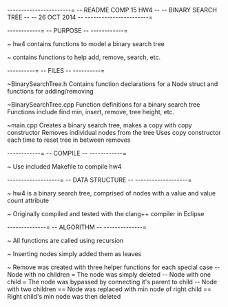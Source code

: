 -----------------------=
-- README COMP 15 HW4 --
-- BINARY SEARCH TREE --
--     26 OCT 2014    --
-----------------------=

------------=
-- PURPOSE -- 
------------=

~ hw4 contains functions to model a binary search tree

~ contains functions to help add, remove, search, etc.


----------=
-- FILES --
----------=

~BinarySearchTree.h
	Contains function declarations for a Node struct and functions for adding/removing
	
~BinarySearchTree.cpp
	Function definitions for a binary search tree
	Functions include find min, insert, remove, tree height, etc.

~main.cpp
	Creates a binary search tree, makes a copy with copy constructor
	Removes individual nodes from the tree
	Uses copy constructor each time to reset tree in between removes

------------=
-- COMPILE --
------------=

~ Use included Makefile to compile hw4

-------------------=
-- DATA STRUCTURE --
-------------------=

~ hw4 is a binary search tree, comprised of nodes with a value and value count attribute

~ Originally compiled and tested with the clang++ compiler in Eclipse

--------------=
-- ALGORITHM --
--------------=

~ All functions are called using recursion

~ Inserting nodes simply added them as leaves

~ Remove was created with three helper functions for each special case
	-- Node with no children
			= The node was simply deleted
	-- Node with one child
			= The node was bypassed by connecting it's parent to child
	-- Node with two children
			== Node was replaced with min node of right child
			== Right child's min node was then deleted
